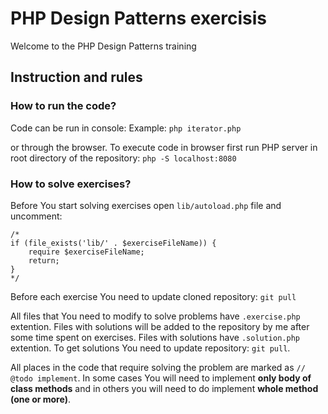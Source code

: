 # PHP Design Patterns exercisis
Welcome to the PHP Design Patterns training

## Instruction and rules

### How to run the code?
Code can be run in console:
Example: `php iterator.php`

or through the browser. To execute code in browser first run PHP server in root directory of the repository: `php -S localhost:8080`

### How to solve exercises?
Before You start solving exercises open `lib/autoload.php` file and uncomment:
```
/*
if (file_exists('lib/' . $exerciseFileName)) {
    require $exerciseFileName;
    return;
}
*/
```

Before each exercise You need to update cloned repository:
`git pull` 

All files that You need to modify to solve problems have `.exercise.php` extention. Files with solutions will be added to the repository by me after some time spent on exercises. Files with solutions have `.solution.php` extention. To get solutions You need to update repository:
`git pull`.

All places in the code that require solving the problem are marked as `// @todo implement`.
In some cases You will need to implement **only body of class methods** and in others you will need to do implement **whole method (one or more)**. 

